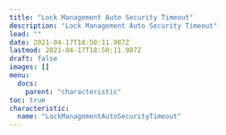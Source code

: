 ```yaml
---
title: "Lock Management Auto Security Timeout"
description: "Lock Management Auto Security Timeout"
lead: ""
date: 2021-04-17T18:50:11.987Z
lastmod: 2021-04-17T18:50:11.987Z
draft: false
images: []
menu:
  docs:
    parent: "characteristic"
toc: true
characteristic:
  name: "LockManagementAutoSecurityTimeout"
---
```

